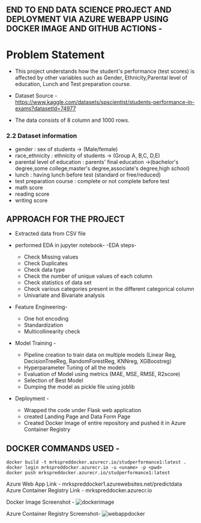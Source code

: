 ## END TO END DATA SCIENCE PROJECT AND DEPLOYMENT VIA AZURE WEBAPP USING DOCKER IMAGE AND GITHUB ACTIONS - 

# Problem Statement
- This project understands how the student's performance (test scores) is affected by other variables such as Gender, Ethnicity,Parental level of education, Lunch and Test preparation course.

- Dataset Source - https://www.kaggle.com/datasets/spscientist/students-performance-in-exams?datasetId=74977
- The data consists of 8 column and 1000 rows.

### 2.2 Dataset information
- gender : sex of students  -> (Male/female)
- race_ethnicity : ethnicity of students -> (Group A, B,C, D,E)
- parental level of education : parents' final education ->(bachelor's degree,some college,master's degree,associate's degree,high school)
- lunch : having lunch before test (standard or free/reduced) 
- test preparation course : complete or not complete before test
- math score
- reading score
- writing score

## APPROACH FOR THE PROJECT 

- Extracted data from CSV file 
- performed EDA in jupyter notebook-
    -EDA steps-
    - Check Missing values
    - Check Duplicates
    - Check data type
    - Check the number of unique values of each column
    - Check statistics of data set
    - Check various categories present in the different categorical column
    - Univariate and Bivariate analysis 

- Feature Engineering-
    - One hot encoding
    - Standardization
    - Multicollinearity check

- Model Training -
    - Pipeline creation to train data on multiple models (Linear Reg, DecisionTreeReg, RandomForestReg, KNNreg, XGBoostreg)
    - Hyperparameter Tuning of all the models
    - Evaluation of Model using metrics (MAE, MSE, RMSE, R2score)
    - Selection of Best Model
    - Dumping the model as pickle file using joblib

- Deployment - 
    - Wrapped the code under Flask web application
    - created Landing Page and Data Form Page
    - Created Docker Image of entire repository and pushed it in Azure Container Registry

## DOCKER COMMANDS USED - 
    docker build -t mrkspreddocker.azurecr.io/studperformance1:latest . 
    docker login mrkspreddocker.azurecr.io -u <uname> -p <pwd>
    docker push mrkspreddocker.azurecr.io/studperformance1:latest

Azure Web App Link - mrkspreddocker1.azurewebsites.net/predictdata
Azure Container Registry Link - mrkspreddocker.azurecr.io

Docker Image Screenshot - 
![dockerimage](https://github.com/Savior135/Marks_Prediction_Docker_Deployment/assets/51173566/8b4409eb-9ec4-4626-9ec6-7280df67df69)

Azure Container Registry Screenshot- 
![webappdocker](https://github.com/Savior135/Marks_Prediction_Docker_Deployment/assets/51173566/74410b1a-18ca-4d5c-b227-831273d51888)





